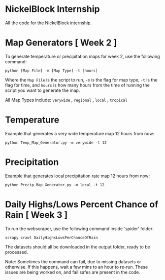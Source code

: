 # NickelBlock Internship
All the code for the NickelBlock internship.

Map Generators [ Week 2 ]
==
To generate temperature or precipitation maps for week 2, use the following command:

```
python [Map File] -m [Map Type] -t [hours]
```

Where the `Map File` is the script to run, `-m` is the flag for map type, `-t` is the flag for time, and `hours` is how many hours from the time of running the script you want to generate the map.

All Map Types include: `verywide` , `regional` , `local` , `tropical`

Temperature
==
Example that generates a very wide temperature map 12 hours from now:

```
python Temp_Map_Generator.py -m verywide -t 12
```

Precipitation
==
Example that generates local precipitation rate map 12 hours from now:

```
python Precip_Map_Generator.py -m local -t 12
```


Daily Highs/Lows Percent Chance of Rain [ Week 3 ]
==
To run the webscraper, use the following command inside 'spider' folder:

```
scrapy crawl DailyHighsLowsPerChanceOfRain
```

The datasets should all be downloaded in the output folder, ready to be processed.

Note: Sometimes the command can fail, due to missing datasets or otherwise. If this happens, wait a few mins to an hour to re-run.
These issues are being worked on, and fail safes are present in the code.
